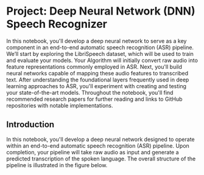 # Project: Deep Neural Network (DNN) Speech Recognizer

In this notebook, you'll develop a deep neural network to serve as a key component in an end-to-end automatic speech recognition (ASR) pipeline. We’ll start by exploring the LibriSpeech dataset, which will be used to train and evaluate your models. Your Algorithm will initially convert raw audio into feature representations commonly employed in ASR. Next, you'll build neural networks capable of mapping these audio features to transcribed text. After understanding the foundational layers frequently used in deep learning approaches to ASR, you'll experiment with creating and testing your state-of-the-art models. Throughout the notebook, you'll find recommended research papers for further reading and links to GitHub repositories with notable implementations.

## Introduction

In this notebook, you'll develop a deep neural network designed to operate within an end-to-end automatic speech recognition (ASR) pipeline. Upon completion, your pipeline will take raw audio as input and generate a predicted transcription of the spoken language. The overall structure of the pipeline is illustrated in the figure below.
